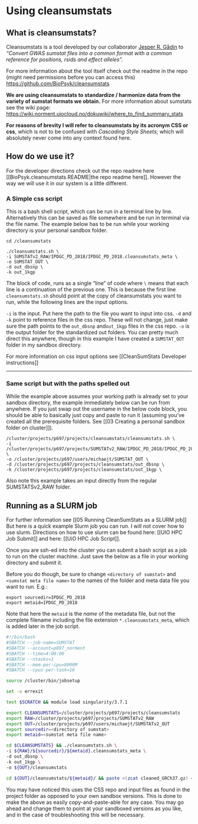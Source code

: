 # Using cleansumstats
## What is cleansumstats?
Cleansumstats is a tool developed by our collaborator [Jesper R. Gådin](https://github.com/pappewaio) to *“Convert GWAS sumstat files into a common format with a common reference for positions, rsids and effect alleles”.*

For more information about the tool itself check out the readme in the repo (might need permissions before you can access this) https://github.com/BioPsyk/cleansumstats

**We are using cleansumstats to standardize / harmonize data from the variety of sumstat formats we obtain.**
For more information about sumstats see the wiki page: https://wiki.norment.uiocloud.no/dokuwiki/where_to_find_summary_stats

**For reasons of brevity I will refer to cleansumstats by its acronym CSS or css**, which is not to be confused with *Cascading Style Sheets*; which will absolutely never come into any context found here.

## How do we use it?
For the developer directions check out the repo readme here [[BioPsyk.cleansumstats.README|the repo readme here]]. However the way we will use it in our system is a little different.

### A Simple css script
This is a bash shell script, which can be run in a terminal line by line. Alternatively this can be saved as file somewhere and be run in terminal via the file name. The example below has to be run while your working directory is your personal sandbox folder.
```shell
cd /cleansumstats

./cleansumstats.sh \
-i SUMSTATv2_RAW/IPDGC_PD_2018/IPDGC_PD_2018.cleansumstats_meta \
-o SUMSTAT_OUT \
-d out_dbsnp \
-k out_1kgp 
```

The block of code, runs as a single “line” of code where `\` means that each line is a continuation of the previous one. This is because the first line  `cleansumstats.sh` should point at the copy of cleansumstats you want to run, while the following lines are the input options.

`-i` is the input. Put here the path to the file you want to input into css.
`-d` and `-k` point to reference files in the css repo. These will not change, just make sure the path points to the `out_dbsnp` and`out_1kgp` files in the css repo. 
`-o` is the output folder for the standardized out folders. You can pretty much direct this anywhere, though in this example I have created a `SUMSTAT_OUT` folder in my sandbox directory.

For more information on css input options see [[CleanSumStats Developer instructions]]

---
### Same script but with the paths spelled out
While the example above assumes your working path is already set to your sandbox directory, the example immediately below can be run from anywhere. If you just swap out the username in the below code block, you should be able to basically just copy and paste to run it (assuming you’ve created all the prerequisite folders. See [[03 Creating a personal sandbox folder on cluster]]).

```shell
/cluster/projects/p697/projects/cleansumstats/cleansumstats.sh \
-i /cluster/projects/p697/projects/SUMSTATv2_RAW/IPDGC_PD_2018/IPDGC_PD_2018.cleansumstats_meta \ 
-o /cluster/projects/p697/users/michaejt/SUMSTAT_OUT \
-d /cluster/projects/p697/projects/cleansumstats/out_dbsnp \ 
-k /cluster/projects/p697/projects/cleansumstats/out_1kgp \

```

Also note this example takes an input directly from the regular SUMSTATSv2_RAW folder.

## Running as a SLURM job
For further information see [[05 Running CleanSumStats as a SLURM job]]
But here is a quick example Slurm job you can run. I will not cover how to use slurm. Directions on how to use slurm can be found here: [[UIO HPC Job Submit]] and here: [[UiO HPC Job Script]].

Once you are ssh-ed into the cluster you can submit a bash script as a job to run on the cluster machine. Just save the below as a file in your working directory and submit it. 

Before you do though, be sure to change `<directory of sumstat>` and `<sumstat meta file name>` to the names of the folder and meta data file you want to run. 
E.g.:
``` shell
export sourcedir=IPDGC_PD_2018
export metaid=IPDGC_PD_2018
```

Note that here the `metaid` is the *name* of the metadata file, but not the complete filename including the file extension `*.cleansumstats_meta`, which is added later in the job script.


``` bash
#!/bin/bash
#SBATCH --job-name=SUMSTAT
#SBATCH --account=p697_norment
#SBATCH --time=4:00:00
#SBATCH --ntasks=1
#SBATCH --mem-per-cpu=8000M
#SBATCH --cpus-per-task=16

source /cluster/bin/jobsetup

set -o errexit

test $SCRATCH && module load singularity/3.7.1

export CLEANSUMSTATS=/cluster/projects/p697/projects/cleansumstats
export RAW=/cluster/projects/p697/projects/SUMSTATv2_RAW
export OUT=/cluster/projects/p697/users/michaejt/SUMSTATv2_OUT
export sourcedir=<directory of sumstat>
export metaid=<sumstat meta file name>

cd $CLEANSUMSTATS} && ./cleansumstats.sh \
-i ${RAW}/${sourcedir}/${metaid}.cleansumstats_meta \
-d out_dbsnp \
-k out_1kgp \
-o ${OUT}/cleansumstats

cd ${OUT}/cleansumstats/${metaid}/ && paste <(zcat cleaned_GRCh37.gz) <(cut -f 5- <(zcat cleaned_GRCh38.gz) ) | gzip > cleaned_GRCh37.sumstats.gz

```

You may have noticed this uses the CSS repo and input files as found in the project folder as opposed to your own sandbox versions. This is done to make the above as easily copy-and-paste-able for any case. You may go ahead and change them to point at your sandboxed versions as you like, and in the case of troubleshooting this will be necessary.